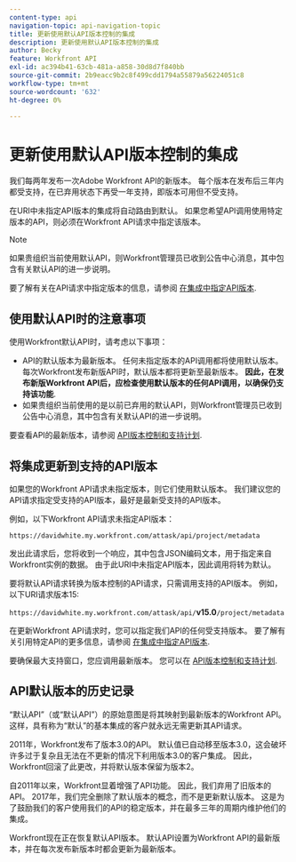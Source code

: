 ```yaml
---
content-type: api
navigation-topic: api-navigation-topic
title: 更新使用默认API版本控制的集成
description: 更新使用默认API版本控制的集成
author: Becky
feature: Workfront API
exl-id: ac394b41-63cb-481a-a858-30d8d7f840bb
source-git-commit: 2b9eacc9b2c8f499cdd1794a55879a56224051c8
workflow-type: tm+mt
source-wordcount: '632'
ht-degree: 0%

---
```


# 更新使用默认API版本控制的集成

我们每两年发布一次Adobe Workfront API的新版本。 每个版本在发布后三年内都受支持，在已弃用状态下再受一年支持，即版本可用但不受支持。

在URI中未指定API版本的集成将自动路由到默认。 如果您希望API调用使用特定版本的API，则必须在Workfront API请求中指定该版本。

>[!NOTE]
>
>如果贵组织当前使用默认API，则Workfront管理员已收到公告中心消息，其中包含有关默认API的进一步说明。

要了解有关在API请求中指定版本的信息，请参阅 [在集成中指定API版本](../../wf-api/api/specify-api-version-integrations.md).

## 使用默认API时的注意事项

使用Workfront默认API时，请考虑以下事项：

* API的默认版本为最新版本。 任何未指定版本的API调用都将使用默认版本。 每次Workfront发布新版API时，默认版本都将更新至最新版本。 **因此，在发布新版Workfront API后，应检查使用默认版本的任何API调用，以确保仍支持该功能**.
* 如果贵组织当前使用的是以前已弃用的默认API，则Workfront管理员已收到公告中心消息，其中包含有关默认API的进一步说明。

要查看API的最新版本，请参阅 [API版本控制和支持计划](../../wf-api/api/api-version-support-schedule.md).

## 将集成更新到支持的API版本

如果您的Workfront API请求未指定版本，则它们使用默认版本。 我们建议您的API请求指定受支持的API版本，最好是最新受支持的API版本。

例如，以下Workfront API请求未指定API版本：

`https://davidwhite.my.workfront.com/attask/api/project/metadata`

发出此请求后，您将收到一个响应，其中包含JSON编码文本，用于指定来自Workfront实例的数据。 由于此URI中未指定API版本，因此调用将转为默认。

要将默认API请求转换为版本控制的API请求，只需调用支持的API版本。 例如，以下URI请求版本15:

`https://davidwhite.my.workfront.com/attask/api/`**v15.0**`/project/metadata`

在更新Workfront API请求时，您可以指定我们API的任何受支持版本。 要了解有关引用特定API的更多信息，请参阅 [在集成中指定API版本](../../wf-api/api/specify-api-version-integrations.md).

要确保最大支持窗口，您应调用最新版本。 您可以在 [API版本控制和支持计划](../../wf-api/api/api-version-support-schedule.md).

## API默认版本的历史记录

“默认API”（或“默认API”）的原始意图是将其映射到最新版本的Workfront API。 这样，具有称为“默认”的基本集成的客户就永远无需更新其API请求。

2011年，Workfront发布了版本3.0的API。 默认值已自动移至版本3.0，这会破坏许多过于复杂且无法在不更新的情况下利用版本3.0的客户集成。 因此，Workfront回滚了此更改，并将默认版本保留为版本2。

自2011年以来，Workfront显着增强了API功能。 因此，我们弃用了旧版本的API。 2017年，我们完全删除了默认版本的概念，而不是更新默认版本。 这是为了鼓励我们的客户使用我们的API的稳定版本，并在最多三年的周期内维护他们的集成。

Workfront现在正在恢复默认API版本。 默认API设置为Workfront API的最新版本，并在每次发布新版本时都会更新为最新版本。

